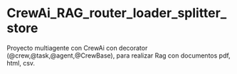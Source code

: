 # CrewAi_RAG_router_loader_splitter_store
Proyecto multiagente con CrewAi con decorator (@crew,@task,@agent,@CrewBase), para realizar Rag con documentos pdf, html, csv.

